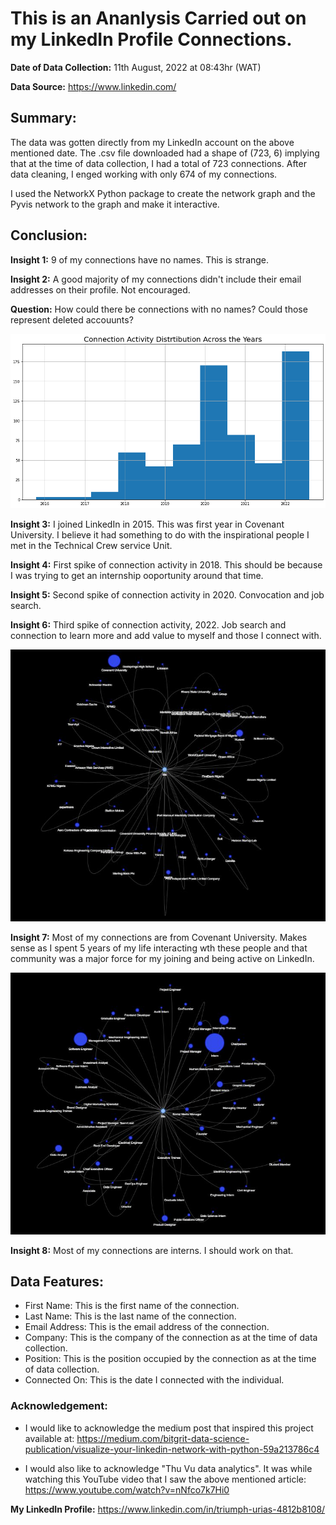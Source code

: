 # This is an Ananlysis Carried out on my LinkedIn Profile Connections.

**Date of Data Collection:** 11th August, 2022 at 08:43hr (WAT)

**Data Source:** https://www.linkedin.com/

## Summary:

The data was gotten directly from my LinkedIn account on the above mentioned date. The .csv file downloaded had a shape of (723, 6) implying that at the time of data collection, I had a total of 723 connections. After data cleaning, I enged working with only 674 of my connections.

I used the NetworkX Python package to create the network graph and the Pyvis network to the graph and make it interactive.

## Conclusion:

**Insight 1:** 9 of my connections have no names. This is strange. 

**Insight 2:** A good majority of my connections didn't include their email addresses on their profile. Not encouraged.

**Question:** How could there be connections with no names? Could those represent deleted accouunts?


![alt text](connection_activity.png)

**Insight 3:** I joined LinkedIn in 2015. This was first year in Covenant University. I believe it had something to do with the inspirational people I met in the Technical Crew service Unit.

**Insight 4:** First spike of connection activity in 2018. This should be because I was trying to get an internship ooportunity around that time.

**Insight 5:** Second spike of connection activity in 2020. Convocation and job search.

**Insight 6:** Third spike of connection activity, 2022. Job search and connection to learn more and add value to myself and those I connect with.

![alt text](connections_company_graph.JPG)

**Insight 7:** Most of my connections are from Covenant University. Makes sense as I spent 5 years of my life interacting wth these people and that community was a major force for my joining and being active on LinkedIn.

![alt text](connections_position_graph.JPG)

**Insight 8:** Most of my connections are interns. I should work on that.

## Data Features:

- First Name: This is the first name of the connection.
- Last Name: This is the last name of the connection.
- Email Address: This is the email address of the connection.
- Company: This is the company of the connection as at the time of data collection.
- Position: This is the position occupied by the connection as at the time of data collection.
- Connected On: This is the date I connected with the individual.

### Acknowledgement:

- I would like to acknowledge the medium post that inspired this project available at: 
https://medium.com/bitgrit-data-science-publication/visualize-your-linkedin-network-with-python-59a213786c4

- I would also like to acknowledge "Thu Vu data analytics". It was while watching this YouTube video that I 
saw the above mentioned article: https://www.youtube.com/watch?v=nNfco7k7Hi0

**My LinkedIn Profile:** https://www.linkedin.com/in/triumph-urias-4812b8108/